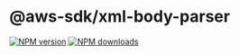 # @aws-sdk/xml-body-parser

[![NPM version](https://img.shields.io/npm/v/@aws-sdk/xml-body-parser.svg)](https://www.npmjs.com/package/@aws-sdk/xml-body-parser)
[![NPM downloads](https://img.shields.io/npm/dm/@aws-sdk/xml-body-parser.svg)](https://www.npmjs.com/package/@aws-sdk/xml-body-parser)
